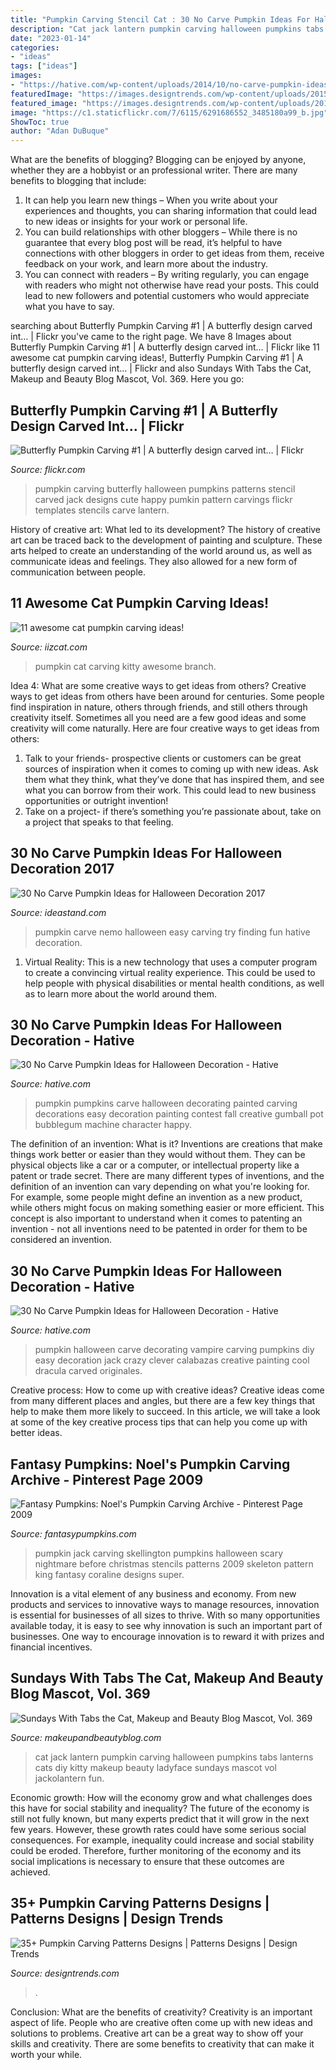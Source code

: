 ```yaml
---
title: "Pumpkin Carving Stencil Cat : 30 No Carve Pumpkin Ideas For Halloween Decoration"
description: "Cat jack lantern pumpkin carving halloween pumpkins tabs lanterns cats diy kitty makeup beauty ladyface sundays mascot vol jackolantern fun"
date: "2023-01-14"
categories:
- "ideas"
tags: ["ideas"]
images:
- "https://hative.com/wp-content/uploads/2014/10/no-carve-pumpkin-ideas/19-bubblegum-machine.jpg"
featuredImage: "https://images.designtrends.com/wp-content/uploads/2015/10/06051953/Masterpiece-Pumpkin-Carving-In-Boo.jpg"
featured_image: "https://images.designtrends.com/wp-content/uploads/2015/10/06051953/Masterpiece-Pumpkin-Carving-In-Boo.jpg"
image: "https://c1.staticflickr.com/7/6115/6291686552_3485180a99_b.jpg"
ShowToc: true
author: "Adan DuBuque"
---
```



What are the benefits of blogging?
Blogging can be enjoyed by anyone, whether they are a hobbyist or an professional writer. There are many benefits to blogging that include: 
1. It can help you learn new things – When you write about your experiences and thoughts, you can sharing information that could lead to new ideas or insights for your work or personal life. 
2. You can build relationships with other bloggers – While there is no guarantee that every blog post will be read, it’s helpful to have connections with other bloggers in order to get ideas from them, receive feedback on your work, and learn more about the industry. 
3. You can connect with readers – By writing regularly, you can engage with readers who might not otherwise have read your posts. This could lead to new followers and potential customers who would appreciate what you have to say. 

	

		
searching about Butterfly Pumpkin Carving #1 | A butterfly design carved int… | Flickr you've came to the right page. We have 8 Images about Butterfly Pumpkin Carving #1 | A butterfly design carved int… | Flickr like 11 awesome cat pumpkin carving ideas!, Butterfly Pumpkin Carving #1 | A butterfly design carved int… | Flickr and also Sundays With Tabs the Cat, Makeup and Beauty Blog Mascot, Vol. 369. Here you go:
		
    
## Butterfly Pumpkin Carving #1 | A Butterfly Design Carved Int… | Flickr

<img loading=lazy src="https://c1.staticflickr.com/7/6115/6291686552_3485180a99_b.jpg" onerror="this.onerror=null;this.src='https://tse3.mm.bing.net/th?id=OIP.JMQXj1pDAZb7trohTnI23gHaLI&amp;pid=15.1';" alt="Butterfly Pumpkin Carving #1 | A butterfly design carved int… | Flickr">

_Source: flickr.com_

>pumpkin carving butterfly halloween pumpkins patterns stencil carved jack designs cute happy pumkin pattern carvings flickr templates stencils carve lantern. 

	

History of creative art: What led to its development?
The history of creative art can be traced back to the development of painting and sculpture. These arts helped to create an understanding of the world around us, as well as communicate ideas and feelings. They also allowed for a new form of communication between people.

    
## 11 Awesome Cat Pumpkin Carving Ideas!

<img loading=lazy src="https://www.iizcat.com/uploads/2016/10/f9iui-cp4.jpg" onerror="this.onerror=null;this.src='https://tse4.mm.bing.net/th?id=OIP._cZSPN-EZElVoRlaZlp3CgAAAA&amp;pid=15.1';" alt="11 awesome cat pumpkin carving ideas!">

_Source: iizcat.com_

>pumpkin cat carving kitty awesome branch. 

	

Idea 4: What are some creative ways to get ideas from others?
Creative ways to get ideas from others have been around for centuries. Some people find inspiration in nature, others through friends, and still others through creativity itself. Sometimes all you need are a few good ideas and some creativity will come naturally. Here are four creative ways to get ideas from others: 
1) Talk to your friends- prospective clients or customers can be great sources of inspiration when it comes to coming up with new ideas. Ask them what they think, what they’ve done that has inspired them, and see what you can borrow from their work. This could lead to new business opportunities or outright invention! 
2) Take on a project- if there’s something you’re passionate about, take on a project that speaks to that feeling.

    
## 30 No Carve Pumpkin Ideas For Halloween Decoration 2017

<img loading=lazy src="http://ideastand.com/wp-content/uploads/2014/10/no-carve-pumpkin-ideas/17-nemo-pumpkin.jpg" onerror="this.onerror=null;this.src='https://tse2.mm.bing.net/th?id=OIP.q4WWGGw0FN93hfCrxsT_nAHaLG&amp;pid=15.1';" alt="30 No Carve Pumpkin Ideas for Halloween Decoration 2017">

_Source: ideastand.com_

>pumpkin carve nemo halloween easy carving try finding fun hative decoration. 

	

1. Virtual Reality: This is a new technology that uses a computer program to create a convincing virtual reality experience. This could be used to help people with physical disabilities or mental health conditions, as well as to learn more about the world around them. 

    
## 30 No Carve Pumpkin Ideas For Halloween Decoration - Hative

<img loading=lazy src="https://hative.com/wp-content/uploads/2014/10/no-carve-pumpkin-ideas/19-bubblegum-machine.jpg" onerror="this.onerror=null;this.src='https://tse1.mm.bing.net/th?id=OIP.Iiora0M5eO6WCyFd98uK7QHaJ4&amp;pid=15.1';" alt="30 No Carve Pumpkin Ideas for Halloween Decoration - Hative">

_Source: hative.com_

>pumpkin pumpkins carve halloween decorating painted carving decorations easy decoration painting contest fall creative gumball pot bubblegum machine character happy. 

	

The definition of an invention: What is it?
Inventions are creations that make things work better or easier than they would without them. They can be physical objects like a car or a computer, or intellectual property like a patent or trade secret. There are many different types of inventions, and the definition of an invention can vary depending on what you're looking for. For example, some people might define an invention as a new product, while others might focus on making something easier or more efficient. This concept is also important to understand when it comes to patenting an invention - not all inventions need to be patented in order for them to be considered an invention.

    
## 30 No Carve Pumpkin Ideas For Halloween Decoration - Hative

<img loading=lazy src="https://hative.com/wp-content/uploads/2014/10/no-carve-pumpkin-ideas/1-vampire-pumpkin.jpg" onerror="this.onerror=null;this.src='https://tse2.mm.bing.net/th?id=OIP.MQP-hpXgINJ8JhtXTF1mdQHaHa&amp;pid=15.1';" alt="30 No Carve Pumpkin Ideas for Halloween Decoration - Hative">

_Source: hative.com_

>pumpkin halloween carve decorating vampire carving pumpkins diy easy decoration jack crazy clever calabazas creative painting cool dracula carved originales. 

	

Creative process: How to come up with creative ideas?
Creative ideas come from many different places and angles, but there are a few key things that help to make them more likely to succeed. In this article, we will take a look at some of the key creative process tips that can help you come up with better ideas.

    
## Fantasy Pumpkins: Noel&#039;s Pumpkin Carving Archive - Pinterest Page 2009

<img loading=lazy src="https://www.fantasypumpkins.com/2009-pumpkins/jack-skellington-justin187.jpg" onerror="this.onerror=null;this.src='https://tse3.mm.bing.net/th?id=OIP.iI1W8Q_egywy9CB3poXJFgHaFO&amp;pid=15.1';" alt="Fantasy Pumpkins: Noel&#039;s Pumpkin Carving Archive - Pinterest Page 2009">

_Source: fantasypumpkins.com_

>pumpkin jack carving skellington pumpkins halloween scary nightmare before christmas stencils patterns 2009 skeleton pattern king fantasy coraline designs super. 

	

Innovation is a vital element of any business and economy. From new products and services to innovative ways to manage resources, innovation is essential for businesses of all sizes to thrive. With so many opportunities available today, it is easy to see why innovation is such an important part of businesses. One way to encourage innovation is to reward it with prizes and financial incentives.

    
## Sundays With Tabs The Cat, Makeup And Beauty Blog Mascot, Vol. 369

<img loading=lazy src="http://www.makeupandbeautyblog.com/wp-content/uploads/2015/10/tabs-cat-jackolantern-pumpkin-halloween-2015.jpg" onerror="this.onerror=null;this.src='https://tse1.mm.bing.net/th?id=OIP.M8Cr5pN81jg_1CiLHfcLIAHaLH&amp;pid=15.1';" alt="Sundays With Tabs the Cat, Makeup and Beauty Blog Mascot, Vol. 369">

_Source: makeupandbeautyblog.com_

>cat jack lantern pumpkin carving halloween pumpkins tabs lanterns cats diy kitty makeup beauty ladyface sundays mascot vol jackolantern fun. 

	

Economic growth: How will the economy grow and what challenges does this have for social stability and inequality?
The future of the economy is still not fully known, but many experts predict that it will grow in the next few years. However, these growth rates could have some serious social consequences. For example, inequality could increase and social stability could be eroded. Therefore, further monitoring of the economy and its social implications is necessary to ensure that these outcomes are achieved.

    
## 35+ Pumpkin Carving Patterns Designs | Patterns Designs | Design Trends

<img loading=lazy src="https://images.designtrends.com/wp-content/uploads/2015/10/06051953/Masterpiece-Pumpkin-Carving-In-Boo.jpg" onerror="this.onerror=null;this.src='https://tse2.mm.bing.net/th?id=OIP.5r6rcLIrPz8M8CW65BOVEgHaFj&amp;pid=15.1';" alt="35+ Pumpkin Carving Patterns Designs | Patterns Designs | Design Trends">

_Source: designtrends.com_

>. 

	

Conclusion: What are the benefits of creativity?
Creativity is an important aspect of life. People who are creative often come up with new ideas and solutions to problems. Creative art can be a great way to show off your skills and creativity. There are some benefits to creativity that can make it worth your while.

